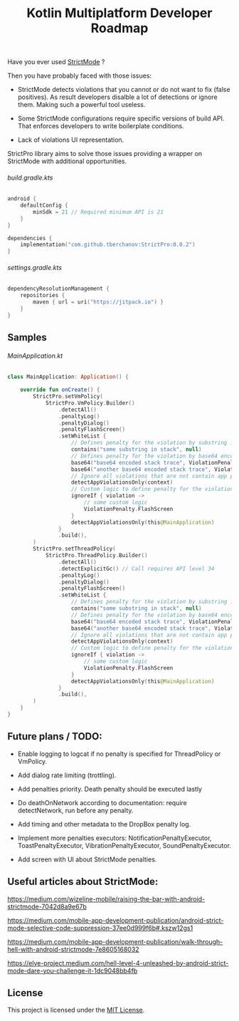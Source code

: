 <h1 align="center">Kotlin Multiplatform Developer Roadmap</h1></br>

Have you ever used [StrictMode](https://developer.android.com/reference/android/os/StrictMode.html) ?

Then you have probably faced with those issues:

* StrictMode detects violations that you cannot or do not want to fix (false positives). As result developers disalble a lot of detections or ignore them. Making such a powerful tool useless.

* Some StrictMode configurations require specific versions of build API. That enforces developers to write boilerplate conditions.

* Lack of violations UI representation.

StrictPro library aims to solve those issues providing a wrapper on StrictMode with additional opportunities.

###### build.gradle.kts ######
```kotlin
android {
    defaultConfig {
        minSdk = 21 // Required minimum API is 21
    }
}

dependencies {    
    implementation("com.github.tberchanov:StrictPro:0.0.2")
}
```

###### settings.gradle.kts ######
```kotlin
dependencyResolutionManagement {
    repositories {
        maven { url = uri("https://jitpack.io") }
    }
}
```

Samples
------

###### MainApplication.kt ######
```kotlin
class MainApplication: Application() {

    override fun onCreate() {
        StrictPro.setVmPolicy(
            StrictPro.VmPolicy.Builder()
                .detectAll()
                .penaltyLog()
                .penaltyDialog()
                .penaltyFlashScreen()
                .setWhiteList {
                    // Defines penalty for the violation by substring in stack. Ignore violation if penalty is null.
                    contains("some substring in stack", null)
                    // Defines penalty for the violation by base64 encoded stack. Ignore violation if penalty is null.
                    base64("base64 encoded stack trace", ViolationPenalty.Ignore)
                    base64("another base64 encoded stack trace", ViolationPenalty.Dialog)
                    // Ignore all violations that are not contain app package name in stack.
                    detectAppViolationsOnly(context)
                    // Custom logic to define penalty for the violation. Ignore violation if penalty is null.
                    ignoreIf { violation ->
                        // some custom logic
                        ViolationPenalty.FlashScreen
                    }
                    detectAppViolationsOnly(this@MainApplication)
                }
                .build(),
        )
        StrictPro.setThreadPolicy(
            StrictPro.ThreadPolicy.Builder()
                .detectAll()
                .detectExplicitGc() // Call requires API level 34
                .penaltyLog()
                .penaltyDialog()
                .penaltyFlashScreen()
                .setWhiteList {
                    // Defines penalty for the violation by substring in stack. Ignore violation if penalty is null.
                    contains("some substring in stack", null)
                    // Defines penalty for the violation by base64 encoded stack. Ignore violation if penalty is null.
                    base64("base64 encoded stack trace", ViolationPenalty.Ignore)
                    base64("another base64 encoded stack trace", ViolationPenalty.Dialog)
                    // Ignore all violations that are not contain app package name in stack.
                    detectAppViolationsOnly(context)
                    // Custom logic to define penalty for the violation. Ignore violation if penalty is null.
                    ignoreIf { violation ->
                        // some custom logic
                        ViolationPenalty.FlashScreen
                    }
                    detectAppViolationsOnly(this@MainApplication)
                }
                .build(),
        )
    }
}
```

Future plans / TODO:
---

* Enable logging to logcat if no penalty is specified for ThreadPolicy or VmPolicy.

* Add dialog rate limiting (trottling).

* Add penalties priority. Death penalty should be executed lastly

* Do deathOnNetwork according to documentation: require detectNetwork, run before any penalty.

* Add timing and other metadata to the DropBox penalty log.

* Implement more penalties executors: NotificationPenaltyExecutor, ToastPenaltyExecutor, VibrationPenaltyExecutor, SoundPenaltyExecutor.

* Add screen with UI about StrictMode penalties.

Useful articles about StrictMode:
---

https://medium.com/wizeline-mobile/raising-the-bar-with-android-strictmode-7042d8a9e67b

https://medium.com/mobile-app-development-publication/android-strict-mode-selective-code-suppression-37ee0d999f6b#.kszw12gs1

https://medium.com/mobile-app-development-publication/walk-through-hell-with-android-strictmode-7e8605168032

https://elye-project.medium.com/hell-level-4-unleashed-by-android-strict-mode-dare-you-challenge-it-1dc9048bb4fb

## License

This project is licensed under the [MIT License](LICENSE).